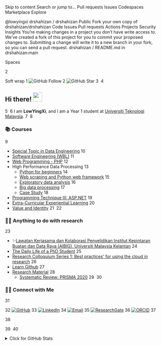 Skip to content
Search or jump to…
Pull requests
Issues
Codespaces
Marketplace
Explore
 
@lowyingxi 
drshahizan
/
drshahizan
Public
Fork your own copy of drshahizan/drshahizan
Code
Issues
Pull requests
Actions
Projects
Security
Insights
You’re making changes in a project you don’t have write access to. We’ve created a fork of this project for you to commit your proposed changes to. Submitting a change will write it to a new branch in your fork, so you can send a pull request.
drshahizan
/
README.md
in
drshahizan:main
 

Spaces

2

Soft wrap
1
![GitHub Follow](https://img.shields.io/github/followers/drshahizan.svg?style=social&label=Follow)
2
![GitHub Star](https://img.shields.io/github/stars/drshahizan?affiliations=OWNER%2CCOLLABORATOR&style=social&label=Star)
3
​
4
## Hi there! <img src="https://raw.githubusercontent.com/drshahizan/drshahizan/master/img/wave.gif" width="30">
5
​
6
I am  __LowYingXi__, and I am a Year 1 student at [Universiti Teknologi Malaysia](https://www.utm.my).
7
​
8
### 📚 Courses
9
- [Special Topic in Data Engineering](https://github.com/drshahizan/special-topic-data-engineering)
10
- [Software Engineering (WBL)](https://github.com/drshahizan/software-engineering)
11
- [Web Programming - PHP](https://github.com/drshahizan/learn-php)
12
- High Performance Data Processing 
13
  -   [Python for beginners](https://github.com/drshahizan/python-tutorial)
14
  -   [Web scraping and Python web framework](https://github.com/drshahizan/python-web)
15
  -   [Exploratory data analysis](https://github.com/drshahizan/Python_EDA)
16
  -   [Big data processing](https://github.com/drshahizan/Python-big-data)
17
  -   [Case Study](https://github.com/drshahizan/python-tutorial/blob/main/case-study.md)
18
- [Programming Technique III: ASP.NET](https://github.com/drshahizan/learn-aspnet)
19
- [Extra-Curricular Experiential Learning](https://github.com/drshahizan/courses/blob/main/UKQT3001/readme.md)
20
- [Value and Identity](https://github.com/drshahizan/courses/blob/main/ULRS1012/readme.md)
21
​
22
### 👨‍💻 Anything to do with research
23
- ✨[Lawatan Kerjasama dan Kolaborasi Penyelidikan Institut Kepintaran Buatan dan Data Raya (AIBIG), Universiti Malaysia Kelantan](https://github.com/drshahizan/research-material/tree/main/bilik)
24
- [The Daily Life of a PhD Student](https://github.com/drshahizan/phd)
25
- [Research Colloquium Series 1: Best practices' for using the cloud in research](https://github.com/drshahizan/learn-github)
26
- [Learn Github](https://github.com/drshahizan/learn-github)
27
- [Research Material](https://github.com/drshahizan/research-material)
28
  -   [Systematic Review: PRISMA 2020](https://github.com/drshahizan/research-material/tree/main/SLR) 
29
​
30
### 🙌🏻 Connect with Me
31
<p align="left">
32
    <a href="https://github.com/drshahizan" target="_blank"><img alt="GitHub" src="https://img.shields.io/badge/-@drshahizan-181717?style=flat-square&logo=GitHub&logoColor=white"></a>
33
    <a href="https://www.linkedin.com/in/drshahizan" target="_blank"><img alt="LinkedIn" src="https://img.shields.io/badge/-drshahizan-blue?style=flat-square&logo=Linkedin&logoColor=white&link=https://www.linkedin.com/in/drshahizan/"></a>
34
    <a href="mailto:shahizan@utm.my" target="_blank"><img alt="Email" src="https://img.shields.io/badge/-shahizan@utm.my-c14438?style=flat-square&logo=Gmail&logoColor=white&link=mailto:shahizan@utm.my.com"></a>
35
    <a href="https://www.researchgate.net/profile/Mohd-Othman-28" target="_blank"><img alt="ResearchGate" src="https://img.shields.io/badge/-ResearchGate-00CCBB?style=flat-square&logo=ResearchGate&logoColor=white"></a>
36
    <a href="https://orcid.org/0000-0003-4261-1873" target="_blank"><img alt="ORCID" src="https://img.shields.io/badge/-ORCID-A6CE39?style=flat-square&logo=ORCID&logoColor=white"></a>
37
</p>
38
  
39
​
40
<details>
41
<summary>Click for GitHub Stats</summary>
42
<p align="left">
No file chosen
Attach files by dragging & dropping, selecting or pasting them.
Styling with Markdown is supported
@lowyingxi
Propose changes
Commit summary
Create README.md
Optional extended description
Add an optional extended description…
 
Footer
© 2023 GitHub, Inc.
Footer navigation
Terms
Privacy
Security
Status
Docs
Contact GitHub
Pricing
API
Training
Blog
About
